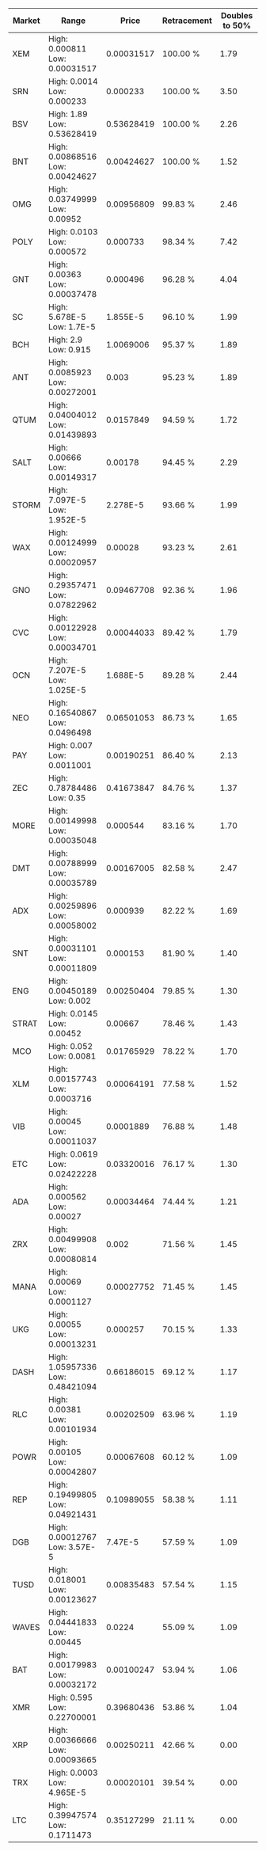 | Market | Range | Price| Retracement | Doubles to 50% |
| --- | --- | --- | --- | --- |
| XEM | High: 0.000811<br />Low: 0.00031517 | 0.00031517 | 100.00 % | 1.79 |
| SRN | High: 0.0014<br />Low: 0.000233 | 0.000233 | 100.00 % | 3.50 |
| BSV | High: 1.89<br />Low: 0.53628419 | 0.53628419 | 100.00 % | 2.26 |
| BNT | High: 0.00868516<br />Low: 0.00424627 | 0.00424627 | 100.00 % | 1.52 |
| OMG | High: 0.03749999<br />Low: 0.00952 | 0.00956809 | 99.83 % | 2.46 |
| POLY | High: 0.0103<br />Low: 0.000572 | 0.000733 | 98.34 % | 7.42 |
| GNT | High: 0.00363<br />Low: 0.00037478 | 0.000496 | 96.28 % | 4.04 |
| SC | High: 5.678E-5<br />Low: 1.7E-5 | 1.855E-5 | 96.10 % | 1.99 |
| BCH | High: 2.9<br />Low: 0.915 | 1.0069006 | 95.37 % | 1.89 |
| ANT | High: 0.0085923<br />Low: 0.00272001 | 0.003 | 95.23 % | 1.89 |
| QTUM | High: 0.04004012<br />Low: 0.01439893 | 0.0157849 | 94.59 % | 1.72 |
| SALT | High: 0.00666<br />Low: 0.00149317 | 0.00178 | 94.45 % | 2.29 |
| STORM | High: 7.097E-5<br />Low: 1.952E-5 | 2.278E-5 | 93.66 % | 1.99 |
| WAX | High: 0.00124999<br />Low: 0.00020957 | 0.00028 | 93.23 % | 2.61 |
| GNO | High: 0.29357471<br />Low: 0.07822962 | 0.09467708 | 92.36 % | 1.96 |
| CVC | High: 0.00122928<br />Low: 0.00034701 | 0.00044033 | 89.42 % | 1.79 |
| OCN | High: 7.207E-5<br />Low: 1.025E-5 | 1.688E-5 | 89.28 % | 2.44 |
| NEO | High: 0.16540867<br />Low: 0.0496498 | 0.06501053 | 86.73 % | 1.65 |
| PAY | High: 0.007<br />Low: 0.0011001 | 0.00190251 | 86.40 % | 2.13 |
| ZEC | High: 0.78784486<br />Low: 0.35 | 0.41673847 | 84.76 % | 1.37 |
| MORE | High: 0.00149998<br />Low: 0.00035048 | 0.000544 | 83.16 % | 1.70 |
| DMT | High: 0.00788999<br />Low: 0.00035789 | 0.00167005 | 82.58 % | 2.47 |
| ADX | High: 0.00259896<br />Low: 0.00058002 | 0.000939 | 82.22 % | 1.69 |
| SNT | High: 0.00031101<br />Low: 0.00011809 | 0.000153 | 81.90 % | 1.40 |
| ENG | High: 0.00450189<br />Low: 0.002 | 0.00250404 | 79.85 % | 1.30 |
| STRAT | High: 0.0145<br />Low: 0.00452 | 0.00667 | 78.46 % | 1.43 |
| MCO | High: 0.052<br />Low: 0.0081 | 0.01765929 | 78.22 % | 1.70 |
| XLM | High: 0.00157743<br />Low: 0.0003716 | 0.00064191 | 77.58 % | 1.52 |
| VIB | High: 0.00045<br />Low: 0.00011037 | 0.0001889 | 76.88 % | 1.48 |
| ETC | High: 0.0619<br />Low: 0.02422228 | 0.03320016 | 76.17 % | 1.30 |
| ADA | High: 0.000562<br />Low: 0.00027 | 0.00034464 | 74.44 % | 1.21 |
| ZRX | High: 0.00499908<br />Low: 0.00080814 | 0.002 | 71.56 % | 1.45 |
| MANA | High: 0.00069<br />Low: 0.0001127 | 0.00027752 | 71.45 % | 1.45 |
| UKG | High: 0.00055<br />Low: 0.00013231 | 0.000257 | 70.15 % | 1.33 |
| DASH | High: 1.05957336<br />Low: 0.48421094 | 0.66186015 | 69.12 % | 1.17 |
| RLC | High: 0.00381<br />Low: 0.00101934 | 0.00202509 | 63.96 % | 1.19 |
| POWR | High: 0.00105<br />Low: 0.00042807 | 0.00067608 | 60.12 % | 1.09 |
| REP | High: 0.19499805<br />Low: 0.04921431 | 0.10989055 | 58.38 % | 1.11 |
| DGB | High: 0.00012767<br />Low: 3.57E-5 | 7.47E-5 | 57.59 % | 1.09 |
| TUSD | High: 0.018001<br />Low: 0.00123627 | 0.00835483 | 57.54 % | 1.15 |
| WAVES | High: 0.04441833<br />Low: 0.00445 | 0.0224 | 55.09 % | 1.09 |
| BAT | High: 0.00179983<br />Low: 0.00032172 | 0.00100247 | 53.94 % | 1.06 |
| XMR | High: 0.595<br />Low: 0.22700001 | 0.39680436 | 53.86 % | 1.04 |
| XRP | High: 0.00366666<br />Low: 0.00093665 | 0.00250211 | 42.66 % | 0.00 |
| TRX | High: 0.0003<br />Low: 4.965E-5 | 0.00020101 | 39.54 % | 0.00 |
| LTC | High: 0.39947574<br />Low: 0.1711473 | 0.35127299 | 21.11 % | 0.00 |

